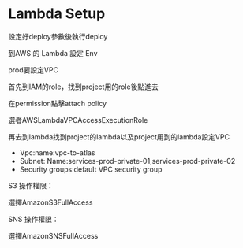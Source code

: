 # Lambda Setup

設定好deploy參數後執行deploy

到AWS 的 Lambda 設定 Env

prod要設定VPC

首先到IAM的role，找到project用的role後點進去

在permission點擊attach policy

選者AWSLambdaVPCAccessExecutionRole

再去到lambda找到project的lambda以及project用到的lambda設定VPC

* Vpc:name:vpc-to-atlas
* Subnet: Name:services-prod-private-01,services-prod-private-02
* Security groups:default VPC security group

S3 操作權限：

選擇AmazonS3FullAccess

SNS 操作權限：

選擇AmazonSNSFullAccess

